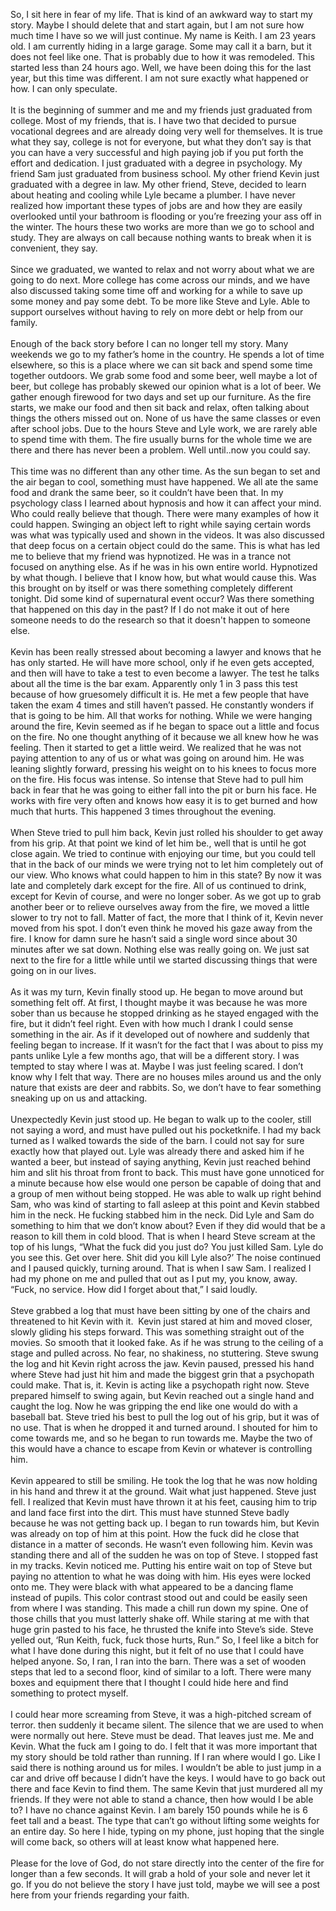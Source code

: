 So, I sit here in fear of my life. That is kind of an awkward way to start my story. Maybe I should delete that and start again, but I am not sure how much time I have so we will just continue. My name is Keith. I am 23 years old. I am currently hiding in a large garage. Some may call it a barn, but it does not feel like one. That is probably due to how it was remodeled. This started less than 24 hours ago. Well, we have been doing this for the last year, but this time was different. I am not sure exactly what happened or how. I can only speculate.   
   
It is the beginning of summer and me and my friends just  graduated from college. Most of my friends, that is. I have two that decided to pursue vocational degrees and are already doing very well for themselves. It is true what they say, college is not for everyone, but what they don’t say is that you can have a very successful and high paying job if you put forth the effort and dedication. I just graduated with a degree in psychology. My friend Sam just graduated from business school. My other friend Kevin just graduated with a degree in law. My other friend, Steve, decided to learn about heating and cooling while Lyle became a plumber. I have never realized how important these types of jobs are and how they are easily overlooked until your bathroom is flooding or you’re freezing your ass off in the winter. The hours these two works are more than we go to school and study. They are always on call because nothing wants to break when it is convenient, they say.  
   
Since we graduated, we wanted to relax and not worry about what we are going to do next. More college has come across our minds, and we have also discussed taking some time off and working for a while to save up some money and pay some debt. To be more like Steve and Lyle. Able to support ourselves without having to rely on more debt or help from our family.   
   
Enough of the back story before I can no longer tell my story. Many weekends we go to my father’s home in the country. He spends a lot of time elsewhere, so this is a place where we can sit back and spend some time together outdoors. We grab some food and some beer, well maybe a lot of beer, but college has probably skewed our opinion what is a lot of beer. We gather enough firewood for two days and set up our furniture. As the fire starts, we make our food and then sit back and relax, often talking about things the others missed out on. None of us have the same classes or even after school jobs. Due to the hours Steve and Lyle work, we are rarely able to spend time with them. The fire usually burns for the whole time we are there and there has never been a problem. Well until..now you could say.  
   
This time was no different than any other time. As the sun began to set and the air began to cool, something must have happened. We all ate the same food and drank the same beer, so it couldn’t have been that. In my psychology class I learned about hypnosis and how it can affect your mind. Who could really believe that though. There were many examples of how it could happen. Swinging an object left to right while saying certain words was what was typically used and shown in the videos. It was also discussed that deep focus on a certain object could do the same. This is what has led me to believe that my friend was hypnotized. He was in a trance not focused on anything else. As if he was in his own entire world. Hypnotized by what though. I believe that I know how, but what would cause this. Was this brought on by itself or was there something completely different tonight. Did some kind of supernatural event occur? Was there something that happened on this day in the past? If I do not make it out of here someone needs to do the research so that it doesn't happen to someone else.   
   
Kevin has been really stressed about becoming a lawyer and knows that he has only started. He will have more school, only if he even gets accepted, and then will have to take a test to even become a lawyer. The test he talks about all the time is the bar exam. Apparently only 1 in 3 pass this test because of how gruesomely difficult it is. He met a few people that have taken the exam 4 times and still haven’t passed. He constantly wonders if that is going to be him. All that works for nothing. While we were hanging around the fire, Kevin seemed as if he began to space out a little and focus on the fire. No one thought anything of it because we all knew how he was feeling. Then it started to get a little weird. We realized that he was not paying attention to any of us or what was going on around him. He was leaning slightly forward, pressing his weight on to his knees to focus more on the fire. His focus was intense. So intense that Steve had to pull him back in fear that he was going to either fall into the pit or burn his face. He works with fire very often and knows how easy it is to get burned and how much that hurts. This happened 3 times throughout the evening.   
   
When Steve tried to pull him back, Kevin just rolled his shoulder to get away from his grip. At that point we kind of let him be., well that is until he got close again. We tried to continue with enjoying our time, but you could tell that in the back of our minds we were trying not to let him completely out of our view. Who knows what could happen to him in this state? By now it was late and completely dark except for the fire. All of us continued to drink, except for Kevin of course, and were no longer sober. As we got up to grab another beer or to relieve ourselves away from the fire, we moved a little slower to try not to fall. Matter of fact, the more that I think of it, Kevin never moved from his spot. I don’t even think he moved his gaze away from the fire. I know for damn sure he hasn’t said a single word since about 30 minutes after we sat down. Nothing else was really going on. We just sat next to the fire for a little while until we started discussing things that were going on in our lives.   
   
As it was my turn, Kevin finally stood up. He began to move around but something felt off. At first, I thought maybe it was because he was more sober than us because he stopped drinking as he stayed engaged with the fire, but it didn’t feel right. Even with how much I drank I could sense something in the air. As if it developed out of nowhere and suddenly that feeling began to increase. If it wasn’t for the fact that I was about to piss my pants unlike Lyle a few months ago, that will be a different story. I was tempted to stay where I was at. Maybe I was just feeling scared. I don’t know why I felt that way. There are no houses miles around us and the only nature that exists are deer and rabbits. So, we don’t have to fear something sneaking up on us and attacking.  
   
Unexpectedly Kevin just stood up. He began to walk up to the cooler, still not saying a word, and must have pulled out his pocketknife. I had my back turned as I walked towards the side of the barn. I could not say for sure exactly how that played out. Lyle was already there and asked him if he wanted a beer, but instead of saying anything, Kevin just reached behind him and slit his throat from front to back. This must have gone unnoticed for a minute because how else would one person be capable of doing that and a group of men without being stopped. He was able to walk up right behind Sam, who was kind of starting to fall asleep at this point and Kevin stabbed him in the neck. He fucking stabbed him in the neck. Did Lyle and Sam do something to him that we don’t know about? Even if they did would that be a reason to kill them in cold blood. That is when I heard Steve scream at the top of his lungs, “What the fuck did you just do? You just killed Sam. Lyle do you see this. Get over here. Shit did you kill Lyle also?’ The noise continued and I paused quickly, turning around. That is when I saw Sam. I realized I had my phone on me and pulled that out as I put my, you know, away. “Fuck, no service. How did I forget about that,” I said loudly.  
   
Steve grabbed a log that must have been sitting by one of the chairs and threatened to hit Kevin with it.  Kevin just stared at him and moved closer, slowly gliding his steps forward. This was something straight out of the movies. So smooth that it looked fake. As if he was strung to the ceiling of a stage and pulled across. No fear, no shakiness, no stuttering. Steve swung the log and hit Kevin right across the jaw. Kevin paused, pressed his hand where Steve had just hit him and made the biggest grin that a psychopath could make. That is, it. Kevin is acting like a psychopath right now. Steve prepared himself to swing again, but Kevin reached out a single hand and caught the log. Now he was gripping the end like one would do with a baseball bat. Steve tried his best to pull the log out of his grip, but it was of no use. That is when he dropped it and turned around. I shouted for him to come towards me, and so he began to run towards me. Maybe the two of this would have a chance to escape from Kevin or whatever is controlling him.   
   
Kevin appeared to still be smiling. He took the log that he was now holding in his hand and threw it at the ground. Wait what just happened. Steve just fell. I realized that Kevin must have thrown it at his feet, causing him to trip and land face first into the dirt. This must have stunned Steve badly because he was not getting back up. I began to run towards him, but Kevin was already on top of him at this point. How the fuck did he close that distance in a matter of seconds. He wasn’t even following him. Kevin was standing there and all of the sudden he was on top of Steve. I stopped fast in my tracks. Kevin noticed me. Putting his entire wait on top of Steve but paying no attention to what he was doing with him. His eyes were locked onto me. They were black with what appeared to be a dancing flame instead of pupils. This color contrast stood out and could be easily seen from where I was standing. This made a chill run down my spine. One of those chills that you must latterly shake off. While staring at me with that huge grin pasted to his face, he thrusted the knife into Steve’s side. Steve yelled out, ‘Run Keith, fuck, fuck those hurts, Run.” So, I feel like a bitch for what I have done during this night, but it felt of no use that I could have helped anyone. So, I ran, I ran into the barn. There was a set of wooden steps that led to a second floor, kind of similar to a loft. There were many boxes and equipment there that I thought I could hide here and find something to protect myself.   
   
I could hear more screaming from Steve, it was a high-pitched scream of terror. then suddenly it became silent. The silence that we are used to when were normally out here. Steve must be dead. That leaves just me. Me and Kevin. What the fuck am I going to do. I felt that it was more important that my story should be told rather than running. If I ran where would I go. Like I said there is nothing around us for miles. I wouldn’t be able to just jump in a car and drive off because I didn’t have the keys. I would have to go back out there and face Kevin to find them. The same Kevin that just murdered all my friends. If they were not able to stand a chance, then how would I be able to? I have no chance against Kevin. I am barely 150 pounds while he is 6 feet tall and a beast. The type that can’t go without lifting some weights for an entire day. So here I hide, typing on my phone, just hoping that the single will come back, so others will at least know what happened here.  
   
Please for the love of God, do not stare directly into the center of the fire for longer than a few seconds. It will grab a hold of your sole and never let it go. If you do not believe the story I have just told, maybe we will see a post here from your friends regarding your faith.